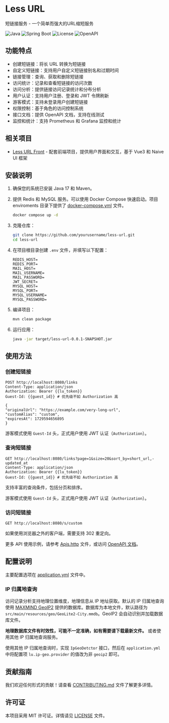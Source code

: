 # Less URL

短链接服务 - 一个简单而强大的URL缩短服务

![Java](https://img.shields.io/badge/Java-17-orange)
![Spring Boot](https://img.shields.io/badge/Spring%20Boot-3.x-green)
![License](https://img.shields.io/badge/License-MIT-blue)
![OpenAPI](https://img.shields.io/badge/OpenAPI%203-green)

## 功能特点

- 创建短链接：将长 URL 转换为短链接
- 自定义短链接：支持用户自定义短链接别名和过期时间
- 链接管理：查询、获取和删除短链接
- 访问统计：记录和查看短链接的访问次数
- 访问分析：提供链接访问记录统计和分布分析
- 用户认证：支持用户注册、登录和 JWT 令牌刷新
- 游客模式：支持未登录用户创建短链接
- 权限控制：基于角色的访问控制系统
- 接口文档：提供 OpenAPI 文档，支持在线测试
- 监控和统计：支持 Prometheus 和 Grafana 监控和统计

## 相关项目

- [Less URL Front](https://github.com/xioshe/less-url-front) - 配套前端项目，提供用户界面和交互，基于 Vue3 和 Naive UI 框架

## 安装说明

1. 确保您的系统已安装 Java 17 和 Maven。

2. 提供 Redis 和 MySQL 服务。可以使用 Docker Compose 快速启动。项目 enviroments 目录下提供了 [docker-compose.yml](environments/docker-compose.yml) 文件。

   ```bash
   docker compose up -d
   ```

3. 克隆仓库：

   ```bash
   git clone https://github.com/yourusername/less-url.git
   cd less-url
   ```

4. 在项目根目录创建 `.env` 文件，并填写以下配置：

    ```dotenv
    REDIS_HOST=
    REDIS_PORT=
    MAIL_HOST=
    MAIL_USERNAME=
    MAIL_PASSWORD=
    JWT_SECRET=
    MYSQL_HOST=
    MYSQL_PORT=
    MYSQL_USERNAME=
    MYSQL_PASSWORD=
    ```

5. 编译项目：

   ```bash
   mvn clean package
   ```

6. 运行应用：

   ```bash
   java -jar target/less-url-0.0.1-SNAPSHOT.jar
   ```

## 使用方法

### 创建短链接

```http
POST http://localhost:8080/links
Content-Type: application/json
Authorization: Bearer {{lu_token}}
Guest-Id: {{guest_id}} # 优先级不如 Authorization 高

{
"originalUrl": "https://example.com/very-long-url",
"customAlias": "custom",
"expiresAt": 1729594656895
}
```

游客模式使用 `Guest-Id` 头，正式用户使用 JWT 认证（`Authorization`）。

### 查询短链接

```http
GET http://localhost:8080/links?page=1&size=20&sort_by=short_url,-updated_at
Content-Type: application/json
Authorization: Bearer {{lu_token}}
Guest-Id: {{guest_id}} # 优先级不如 Authorization 高
```

支持丰富的查询条件，包括分页和排序。

游客模式使用 `Guest-Id` 头，正式用户使用 JWT 认证（`Authorization`）。

### 访问短链接

```http
GET http://localhost:8080/s/custom
```

如果使用浏览器之外的客户端，需要支持 302 重定向。

更多 API 使用示例，请参考 [Apis.http](Apis.http) 文件，或访问 [OpenAPI 文档](http://localhost:8080/swagger-ui/index.html)。

## 配置说明

主要配置选项在 [application.yml](src/main/resources/application.yml) 文件中。

### IP 归属地查询

访问记录分析支持地理位置维度，地理信息从 IP 地址获取。默认的 IP 归属地查询使用 [MAXMIND GeoIP2](https://dev.maxmind.com/geoip/geolite2-free-geolocation-data/)
提供的数据库。数据库为本地文件，默认路径为 `src/main/resources/geo/GeoLite2-City.mmdb`。GeoIP2 会自动识别并加载数据库文件。

**地理数据库文件有时效性，可能不一定准确，如有需要请下载最新文件。** 或者使用其他 IP 归属地查询服务。

使用其他 IP 归属地查询时，实现 `IpGeoDetctor` 接口，然后在 `application.yml` 中将配置项 `lu.ip-geo.provider` 的值改为非 `geoip2` 即可。

## 贡献指南

我们欢迎任何形式的贡献！请查看 [CONTRIBUTING.md](CONTRIBUTING.md) 文件了解更多详情。

## 许可证

本项目采用 MIT 许可证。详情请见 [LICENSE](LICENSE) 文件。

